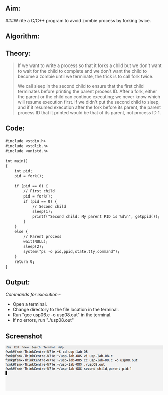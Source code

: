 ## Aim:

###W rite a C/C++ program to avoid zombie process by forking twice.

## Algorithm:

## Theory:

<blockquote>

<p>If we want to write a process so that it
forks a child but we don't want to wait for the child to complete and we don't want the child to
become a zombie until we terminate, the trick is to call fork twice.</p>

<p>We call sleep in the second child to ensure that the first child terminates before printing the parent process ID. After a fork, either the parent or the child can continue executing; we never know which will resume execution first. If we didn't put the second child to sleep, and if it resumed execution after the fork before its parent, the parent process ID that it printed would be that of its parent, not process ID 1.</p>

</blockquote>

## Code:

<pre><code>#include &lt;stdio.h&gt;
#include &lt;stdlib.h&gt;
#include &lt;unistd.h&gt;

int main()
{
	int pid;
	pid = fork();

	if (pid == 0) {
		// First child
		pid = fork();
		if (pid == 0) {
			// Second child
			sleep(1);
			printf("Second child: My parent PID is %d\n", getppid());
		}
	}
	else {
		// Parent process
		wait(NULL);
		sleep(2);
		system("ps -o pid,ppid,state,tty,command");
	}
	return 0;
}
</code></pre>

## Output:

*Commands for execution:-*
<ul>
    <li> Open a terminal.</li>
    <li> Change directory to the file location in the terminal.</li>
    <li> Run "gcc usp06.c -o usp08.out" in the terminal.</li>
    <li> If no errors, run "./usp08.out"</li>
</ul>

## Screenshot
![not avialable](usp-lab-08.png)
